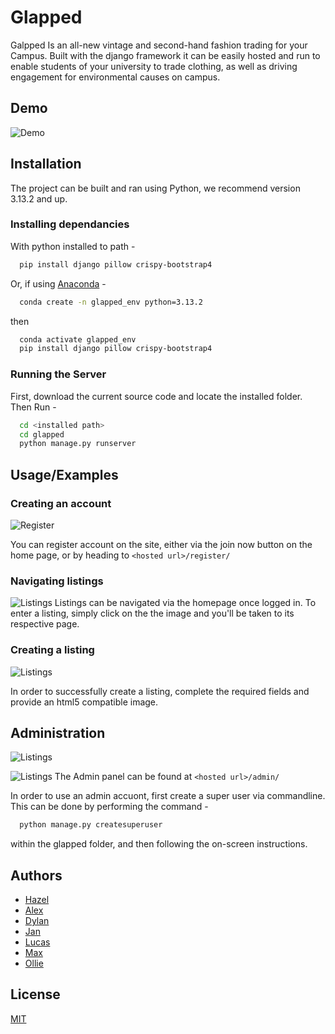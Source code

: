 # Glapped

Galpped Is an all-new vintage and second-hand fashion trading for your Campus. Built with the django framework it can be easily hosted and run to enable students of your university to trade clothing, as well as driving engagement for environmental causes on campus.
## Demo

![Demo](https://i.imgur.com/QgItKDi.gif)
## Installation

The project can be built and ran using Python, we recommend version 3.13.2 and up.
  
### Installing dependancies
With python installed to path - 
```bash
  pip install django pillow crispy-bootstrap4
```

  
Or, if using [Anaconda]("https://www.anaconda.com/download") - 

```bash
  conda create -n glapped_env python=3.13.2
```
then
```bash
  conda activate glapped_env
  pip install django pillow crispy-bootstrap4
```
  
### Running the Server

First, download the current source code and locate the installed folder. Then Run - 
```bash
  cd <installed path>
  cd glapped
  python manage.py runserver
```

## Usage/Examples
### Creating an account
![Register](https://i.imgur.com/fMlRktY.png)

You can register account on the site, either via the join now button on the home page, or by heading to ```<hosted url>/register/``` 

### Navigating listings
![Listings](https://i.imgur.com/c0DtoTy.png)
Listings can be navigated via the homepage once logged in. To enter a listing, simply click on the the image and you'll be taken to its respective page.

### Creating a listing
![Listings](https://i.imgur.com/Tfl01Ku.png)

In order to successfully create a listing, complete the required fields and provide an html5 compatible image.
## Administration
![Listings](https://i.imgur.com/w7rL5pP.png)
  
  

![Listings](https://i.imgur.com/iKc9gtx.png)
The Admin panel can be found at ```<hosted url>/admin/```   
  
In order to use an admin accuont, first create a super user via commandline. This can be done by performing the command -
  
```bash
  python manage.py createsuperuser
```

within the glapped folder, and then following the on-screen instructions.

## Authors

- [Hazel](https://github.com/coolduucks)
- [Alex](https://github.com/Cosmospacedog)
- [Dylan](https://github.com/Hayai1)
- [Jan](https://github.com/januaryvanwingerden)
- [Lucas](https://github.com/ls250)
- [Max](https://github.com/smh254)
- [Ollie](https://github.com/Ollie-March)
## License

[MIT](https://choosealicense.com/licenses/mit/)

